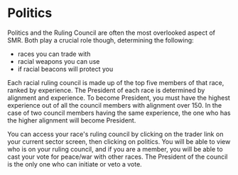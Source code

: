 <!-- TITLE: Politics -->
<!-- SUBTITLE: A quick summary of Politics -->

# Politics
Politics and the Ruling Council are often the most overlooked aspect of SMR. Both play a crucial role though, determining the following:
* races you can trade with
* racial weapons you can use
* if racial beacons will protect you

Each racial ruling council is made up of the top five members of that race, ranked by experience. The President of each race is determined by alignment and experience. To become President, you must have the highest experience out of all the council members with alignment over 150. In the case of two council members having the same experience, the one who has the higher alignment will become President.

You can access your race's ruling council by clicking on the trader link on your current sector screen, then clicking on politics. You will be able to view who is on your ruling council, and if you are a member, you will be able to cast your vote for peace/war with other races. The President of the council is the only one who can initiate or veto a vote.